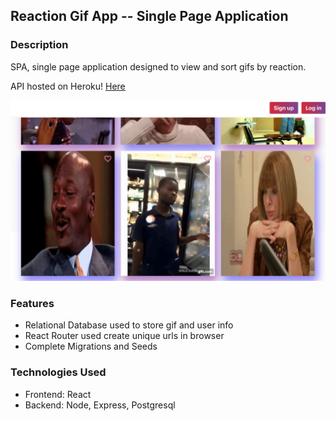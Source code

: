 ## Reaction Gif App -- Single Page Application

### Description

SPA, single page application designed to view and sort gifs by reaction. 

API hosted on Heroku! [Here](https://lit-dusk-44111.herokuapp.com/api/v1/gifs)

![homepage](https://github.com/elainecode/test-app/blob/master/test.png)

### Features

- Relational Database used to store gif and user info
- React Router used create unique urls in browser
- Complete Migrations and Seeds


### Technologies Used

- Frontend: React
- Backend:  Node, Express, Postgresql